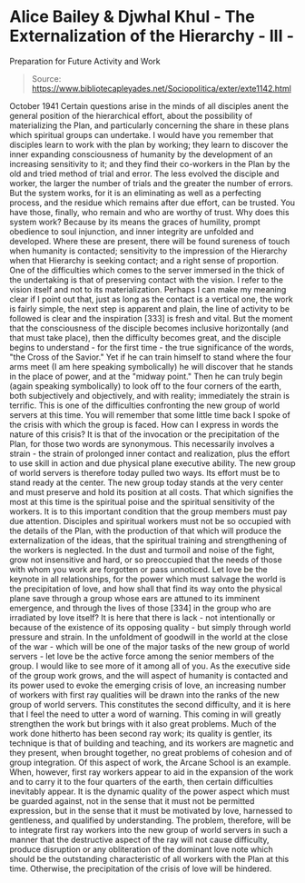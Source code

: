 # Alice Bailey & Djwhal Khul - The Externalization of the Hierarchy - III -
Preparation for Future Activity and Work

> Source: https://www.bibliotecapleyades.net/Sociopolitica/exter/exte1142.html

October 1941
Certain questions arise in the minds of all disciples anent the general position of the hierarchical effort, about the possibility of materializing the Plan, and particularly concerning the share in these plans which spiritual groups can undertake. I would have you remember that disciples learn to work with the plan by working; they learn to discover the inner expanding consciousness of humanity by the development of an increasing sensitivity to it; and they find their co-workers in the Plan by the old and tried method of trial and error. The less evolved the disciple and worker, the larger the number of trials and the greater the number of errors.
But the system works, for it is an eliminating as well as a perfecting process, and the residue which remains after due effort, can be trusted. You have those, finally, who remain and who are worthy of trust. Why does this system work? Because by its means the graces of humility, prompt obedience to soul injunction, and inner integrity are unfolded and developed. Where these are present, there will be found sureness of touch when humanity is contacted; sensitivity to the impression of the Hierarchy when that Hierarchy is seeking contact; and a right sense of proportion.
One of the difficulties which comes to the server immersed in the thick of the undertaking is that of preserving contact with the vision. I refer to the vision itself and not to its materialization. Perhaps I can make my meaning clear if I point out that, just as long as the contact is a vertical one, the work is fairly simple, the next step is apparent and plain, the line of activity to be followed is clear and the inspiration [333] is fresh and vital. But the moment that the consciousness of the disciple becomes inclusive horizontally (and that must take place), then the difficulty becomes great, and the disciple begins to understand - for the first time - the true significance of the words, "the Cross of the Savior." Yet if he can train himself to stand where the four arms meet (I am here speaking symbolically) he will discover that he stands in the place of power, and at the "midway point." Then he can truly begin (again speaking symbolically) to look off to the four corners of the earth, both subjectively and objectively, and with reality; immediately the strain is terrific.
This is one of the difficulties confronting the new group of world servers at this time. You will remember that some little time back I spoke of the crisis with which the group is faced. How can I express in words the nature of this crisis? It is that of the invocation or the precipitation of the Plan, for those two words are synonymous. This necessarily involves a strain - the strain of prolonged inner contact and realization, plus the effort to use skill in action and due physical plane executive ability. The new group of world servers is therefore today pulled two ways. Its effort must be to stand ready at the center. The new group today stands at the very center and must preserve and hold its position at all costs. That which signifies the most at this time is the spiritual poise and the spiritual sensitivity of the workers.
It is to this important condition that the group members must pay due attention. Disciples and spiritual workers must not be so occupied with the details of the Plan, with the production of that which will produce the externalization of the ideas, that the spiritual training and strengthening of the workers is neglected. In the dust and turmoil and noise of the fight, grow not insensitive and hard, or so preoccupied that the needs of those with whom you work are forgotten or pass unnoticed. Let love be the keynote in all relationships, for the power which must salvage the world is the precipitation of love, and how shall that find its way onto the physical plane save through a group whose ears are attuned to its imminent emergence, and through the lives of those [334] in the group who are irradiated by love itself? It is here that there is lack - not intentionally or because of the existence of its opposing quality - but simply through world pressure and strain. In the unfoldment of goodwill in the world at the close of the war - which will be one of the major tasks of the new group of world servers - let love be the active force among the senior members of the group. I would like to see more of it among all of you.
As the executive side of the group work grows, and the will aspect of humanity is contacted and its power used to evoke the emerging crisis of love, an increasing number of workers with first ray qualities will be drawn into the ranks of the new group of world servers. This constitutes the second difficulty, and it is here that I feel the need to utter a word of warning. This coming in will greatly strengthen the work but brings with it also great problems. Much of the work done hitherto has been second ray work; its quality is gentler, its technique is that of building and teaching, and its workers are magnetic and they present, when brought together, no great problems of cohesion and of group integration. Of this aspect of work, the Arcane School is an example.
When, however, first ray workers appear to aid in the expansion of the work and to carry it to the four quarters of the earth, then certain difficulties inevitably appear. It is the dynamic quality of the power aspect which must be guarded against, not in the sense that it must not be permitted expression, but in the sense that it must be motivated by love, harnessed to gentleness, and qualified by understanding.
The problem, therefore, will be to integrate first ray workers into the new group of world servers in such a manner that the destructive aspect of the ray will not cause difficulty, produce disruption or any obliteration of the dominant love note which should be the outstanding characteristic of all workers with the Plan at this time. Otherwise, the precipitation of the crisis of love will be hindered.
